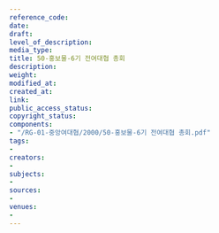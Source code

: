 ```yaml
---
reference_code: 
date: 
draft: 
level_of_description: 
media_type: 
title: 50-홍보물-6기 전여대협 총회
description: 
weight: 
modified_at: 
created_at: 
link: 
public_access_status: 
copyright_status: 
components:
- "/RG-01-중앙여대협/2000/50-홍보물-6기 전여대협 총회.pdf"
tags:
- 
creators:
- 
subjects:
- 
sources:
- 
venues:
- 
---
```

